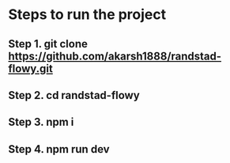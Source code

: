 # Steps to run the project

## Step 1. git clone https://github.com/akarsh1888/randstad-flowy.git

## Step 2. cd randstad-flowy

## Step 3. npm i

## Step 4. npm run dev
